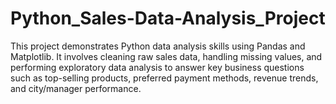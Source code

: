 # Python_Sales-Data-Analysis_Project
This project demonstrates Python data analysis skills using Pandas and Matplotlib. It involves cleaning raw sales data, handling missing values, and performing exploratory data analysis to answer key business questions such as top-selling products, preferred payment methods, revenue trends, and city/manager performance.
